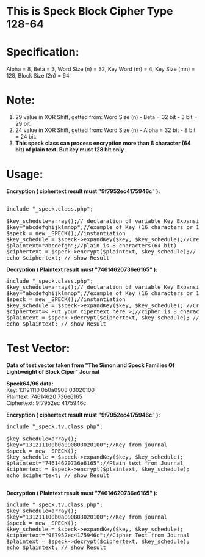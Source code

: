 
# This is Speck Block Cipher Type 128-64 

# Specification:
Alpha = 8, Beta = 3, Word Size (n) = 32, Key Word (m) = 4, Key Size (mn) = 128, Block Size (2n) = 64. 

# Note:
1. 29 value in XOR Shift, getted from: Word Size (n) - Beta = 32 bit - 3 bit = 29 bit. <br>
2. 24 value in XOR Shift, getted from: Word Size (n) - Alpha = 32 bit - 8 bit = 24 bit. <br>
3. <b>This speck class can process encryption more than 8 character (64 bit) of plain text. But key must 128 bit only</b>

# Usage:

<b>Encryption ( ciphertext result must "9f7952ec4175946c" ):</b>
<pre>

include "_speck.class.php";

$key_schedule=array();// declaration of variable Key Expansion
$key="abcdefghijklmnop";//example of Key (16 characters or 128 bit)
$speck = new _SPECK();//instantiation 
$key_schedule = $speck->expandKey($key, $key_schedule);//Create Key Expansion
$plaintext="abcdefgh";//plain is 8 characters(64 bit)
$ciphertext = $speck->encrypt($plaintext, $key_schedule);// call encrypt function	
echo $ciphertext; // show Result
</pre>


<b>Decryption ( Plaintext result must "74614620736e6165" ):</b>

<pre>
include "_speck.class.php";
$key_schedule=array();// declaration of variable Key Expansion
$key="abcdefghijklmnop";//example of Key (16 characters or 128 bit)
$speck = new _SPECK();//instantiation 
$key_schedule = $speck->expandKey($key, $key_schedule);	//Create Key Expansion			
$ciphertext=< Put your cipertext here >;//cipher is 8 characters(64 bit)
$plaintext = $speck->decrypt($ciphertext, $key_schedule); // call decrypt function	
echo $plaintext; // show Result
</pre>

# Test Vector:

<b>Data of test vector taken from "The Simon and Speck Families Of Lightweight of Block Ciper" Journal</b>

<b>Speck64/96 data:</b> <br>
Key: 13121110 0b0a0908 03020100<br>
Plaintext: 74614620 736e6165<br>
Ciphertext: 9f7952ec 4175946c<br>

<b>Encryption ( ciphertext result must "9f7952ec4175946c" ):</b>
<pre>
include "_speck.tv.class.php";

$key_schedule=array();
$key="131211100b0a090803020100";//Key from journal
$speck = new _SPECK();
$key_schedule = $speck->expandKey($key, $key_schedule);
$plaintext="74614620736e6165";//Plain text from Journal
$ciphertext = $speck->encrypt($plaintext, $key_schedule);
echo $ciphertext; // show Result

</pre>

<b>Decryption ( Plaintext result must "74614620736e6165" ):</b>
<pre>
include "_speck.tv.class.php";
$key_schedule=array();
$key="131211100b0a090803020100";//Key from journal
$speck = new _SPECK();
$key_schedule = $speck->expandKey($key, $key_schedule);				
$ciphertext="9f7952ec4175946c";//Cipher Text from Journal
$plaintext = $speck->decrypt($ciphertext, $key_schedule);
echo $plaintext; // show Result

</pre>




